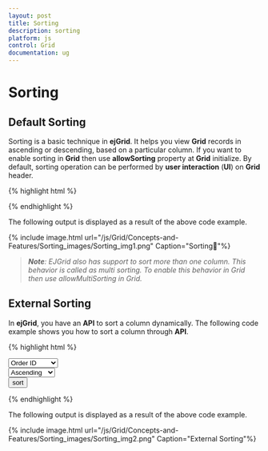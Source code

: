 ```yaml
---
layout: post
title: Sorting
description: sorting
platform: js
control: Grid
documentation: ug
---
```


# Sorting

## Default Sorting

Sorting is a basic technique in **ejGrid**. It helps you view **Grid** records in ascending or descending, based on a particular column. If you want to enable sorting in **Grid** then use **allowSorting** property at **Grid** initialize. By default, sorting operation can be performed by **user interaction** (**UI**) on **Grid** header.

{% highlight html %}

 <div id="Grid"></div>
    <script type="text/javascript">
        $(function () {// Document is ready.
            $("#Grid").ejGrid({
                dataSource: window.gridData,
                allowSorting: true,
                allowPaging: true,
            });
        });
    </script>


{% endhighlight %}



The following output is displayed as a result of the above code example.

{% include image.html url="/js/Grid/Concepts-and-Features/Sorting_images/Sorting_img1.png" Caption="Sorting"%}

> _**Note**: EJGrid also has support to sort more than one column. This behavior is called as multi sorting. To enable this behavior in Grid then use allowMultiSorting in Grid._

## External Sorting

In **ejGrid**, you have an **API** to sort a column dynamically. The following code example shows you how to sort a column through **API**. 

{% highlight html %}


 <select id="columns">
        <option value="OrderID">Order ID</option>
        <option value="CustomerID">Customer ID</option>
        <option value="EmployeeID">Employee ID</option>
        <option value="ShipCity">Ship City</option>
    </select>
    <br />
    <select id="direction">
        <option>Ascending</option>
        <option>Descending</option>
    </select>
    <br />
    <input type="button" value="sort" id="sort" />
    <br />
    <div id="Grid"></div>
    <script type="text/javascript">
        $(function () {// Document is ready.
            $("#Grid").ejGrid({
                dataSource: window.gridData,
                allowSorting: true,
                allowMultiSorting: true,
                allowPaging: true,
            });
            $("#columns,#direction").ejDropDownList();
            $("#sort").ejButton({
                click: function (args) {
                    $("#Grid").ejGrid("sortColumn", $("#columns").ejDropDownList("getSelectedValue"), ej.sortOrder[$("#direction").ejDropDownList("getSelectedValue")]);
                }
            });
        });
    </script>

{% endhighlight %}



The following output is displayed as a result of the above code example.

{% include image.html url="/js/Grid/Concepts-and-Features/Sorting_images/Sorting_img2.png" Caption="External Sorting"%}

